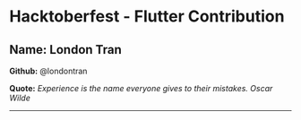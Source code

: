 # Hacktoberfest - Flutter Contribution

## Name: London Tran

**Github:** @londontran

**Quote:** *Experience is the name everyone gives to their mistakes. Oscar Wilde*

---